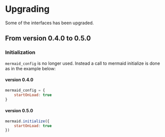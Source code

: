 # Upgrading

Some of the interfaces has been upgraded.


## From version 0.4.0 to 0.5.0


### Initialization

`mermaid_config` is no longer used. Instead a call to mermaid initialize is done as in the example below:


#### version 0.4.0

```javascript
mermaid_config = {
    startOnLoad: true
}
```

#### version 0.5.0

```javascript
mermaid.initialize({
    startOnLoad: true
})
```
